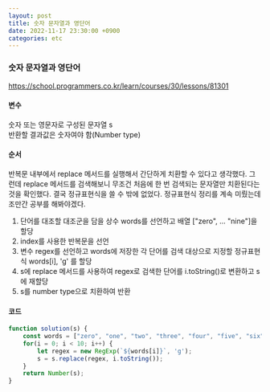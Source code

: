 ```yaml
---
layout: post
title: 숫자 문자열과 영단어
date: 2022-11-17 23:30:00 +0900
categories: etc
---
```

### 숫자 문자열과 영단어    
https://school.programmers.co.kr/learn/courses/30/lessons/81301    
    
#### 변수    
숫자 또는 영문자로 구성된 문자열 s    
반환할 결과값은 숫자여야 함(Number type)    
    
#### 순서    
반복문 내부에서 replace 메서드를 실행해서 간단하게 치환할 수 있다고 생각했다. 그런데 replace 메서드를 검색해보니 무조건 처음에 한 번 검색되는 문자열만 치환된다는 것을 확인했다. 결국 정규표현식을 쓸 수 밖에 없었다. 정규표현식 정리를 계속 미뤘는데 조만간 공부를 해봐야겠다.      
1. 단어를 대조할 대조군을 담을 상수 words를 선언하고 배열 ["zero", ... "nine"]을 할당    
2. index를 사용한 반복문을 선언    
3. 변수 regex를 선언하고 words에 저장한 각 단어를 검색 대상으로 지정할 정규표현식 words[i], 'g' 를 할당    
4. s에 replace 메서드를 사용하여 regex로 검색한 단어를 i.toString()로 변환하고 s에 재할당    
5. s를 number type으로 치환하여 반환    

#### 코드    
```JavaScript
function solution(s) {
    const words = ["zero", "one", "two", "three", "four", "five", "six", "seven", "eight", "nine"];
    for(i = 0; i < 10; i++) {
        let regex = new RegExp(`${words[i]}`, 'g');
        s = s.replace(regex, i.toString());
    }
    return Number(s);
}
```
